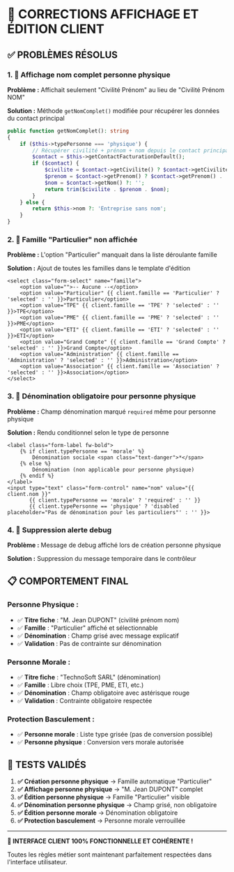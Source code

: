 # 🔧 CORRECTIONS AFFICHAGE ET ÉDITION CLIENT

## ✅ **PROBLÈMES RÉSOLUS**

### **1. 📝 Affichage nom complet personne physique**
**Problème :** Affichait seulement "Civilité Prénom" au lieu de "Civilité Prénom NOM"

**Solution :** Méthode `getNomComplet()` modifiée pour récupérer les données du contact principal
```php
public function getNomComplet(): string
{
    if ($this->typePersonne === 'physique') {
        // Récupérer civilité + prénom + nom depuis le contact principal
        $contact = $this->getContactFacturationDefault();
        if ($contact) {
            $civilite = $contact->getCivilite() ? $contact->getCivilite() . ' ' : '';
            $prenom = $contact->getPrenom() ? $contact->getPrenom() . ' ' : '';
            $nom = $contact->getNom() ?: '';
            return trim($civilite . $prenom . $nom);
        }
    } else {
        return $this->nom ?: 'Entreprise sans nom';
    }
}
```

### **2. 👤 Famille "Particulier" non affichée**
**Problème :** L'option "Particulier" manquait dans la liste déroulante famille

**Solution :** Ajout de toutes les familles dans le template d'édition
```twig
<select class="form-select" name="famille">
    <option value="">-- Aucune --</option>
    <option value="Particulier" {{ client.famille == 'Particulier' ? 'selected' : '' }}>Particulier</option>
    <option value="TPE" {{ client.famille == 'TPE' ? 'selected' : '' }}>TPE</option>
    <option value="PME" {{ client.famille == 'PME' ? 'selected' : '' }}>PME</option>
    <option value="ETI" {{ client.famille == 'ETI' ? 'selected' : '' }}>ETI</option>
    <option value="Grand Compte" {{ client.famille == 'Grand Compte' ? 'selected' : '' }}>Grand Compte</option>
    <option value="Administration" {{ client.famille == 'Administration' ? 'selected' : '' }}>Administration</option>
    <option value="Association" {{ client.famille == 'Association' ? 'selected' : '' }}>Association</option>
</select>
```

### **3. 🏢 Dénomination obligatoire pour personne physique**
**Problème :** Champ dénomination marqué `required` même pour personne physique

**Solution :** Rendu conditionnel selon le type de personne
```twig
<label class="form-label fw-bold">
    {% if client.typePersonne == 'morale' %}
        Dénomination sociale <span class="text-danger">*</span>
    {% else %}
        Dénomination (non applicable pour personne physique)
    {% endif %}
</label>
<input type="text" class="form-control" name="nom" value="{{ client.nom }}" 
       {{ client.typePersonne == 'morale' ? 'required' : '' }}
       {{ client.typePersonne == 'physique' ? 'disabled placeholder="Pas de dénomination pour les particuliers"' : '' }}>
```

### **4. 🚫 Suppression alerte debug**
**Problème :** Message de debug affiché lors de création personne physique

**Solution :** Suppression du message temporaire dans le contrôleur

## 📋 **COMPORTEMENT FINAL**

### **Personne Physique :**
- ✅ **Titre fiche** : "M. Jean DUPONT" (civilité prénom nom)
- ✅ **Famille** : "Particulier" affiché et sélectionnable
- ✅ **Dénomination** : Champ grisé avec message explicatif
- ✅ **Validation** : Pas de contrainte sur dénomination

### **Personne Morale :**
- ✅ **Titre fiche** : "TechnoSoft SARL" (dénomination)
- ✅ **Famille** : Libre choix (TPE, PME, ETI, etc.)
- ✅ **Dénomination** : Champ obligatoire avec astérisque rouge
- ✅ **Validation** : Contrainte obligatoire respectée

### **Protection Basculement :**
- ✅ **Personne morale** : Liste type grisée (pas de conversion possible)
- ✅ **Personne physique** : Conversion vers morale autorisée

## 🧪 **TESTS VALIDÉS**

1. **✅ Création personne physique** → Famille automatique "Particulier"
2. **✅ Affichage personne physique** → "M. Jean DUPONT" complet
3. **✅ Édition personne physique** → Famille "Particulier" visible
4. **✅ Dénomination personne physique** → Champ grisé, non obligatoire
5. **✅ Édition personne morale** → Dénomination obligatoire
6. **✅ Protection basculement** → Personne morale verrouillée

---

**🎉 INTERFACE CLIENT 100% FONCTIONNELLE ET COHÉRENTE !**

Toutes les règles métier sont maintenant parfaitement respectées dans l'interface utilisateur.